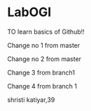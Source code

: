 # LabOGI
TO learn basics of Github!!

Change no 1 from master

Change no 2 from master

Change 3 from branch1

Change 4 from branch 1

shristi katiyar,39
